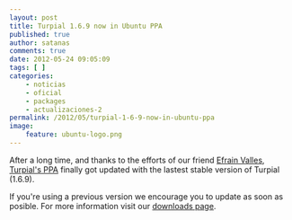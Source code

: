 ```yaml
---
layout: post
title: Turpial 1.6.9 now in Ubuntu PPA
published: true
author: satanas
comments: true
date: 2012-05-24 09:05:09
tags: [ ]
categories:
    - noticias
    - oficial
    - packages
    - actualizaciones-2
permalink: /2012/05/turpial-1-6-9-now-in-ubuntu-ppa
image:
    feature: ubuntu-logo.png
---
```


  


After a long time, and thanks to the efforts of our friend [Efrain Valles][1], [Turpial's PPA][2] finally got updated with the lastest stable version of Turpial (1.6.9).

If you're using a previous version we encourage you to update as soon as posible. For more information visit our [downloads page][3].

 [1]: http://twitter.com/#!/effiejayx
 [2]: https://launchpad.net/~effie-jayx/+archive/turpial
 [3]: http://turpial.org.ve/downloads/